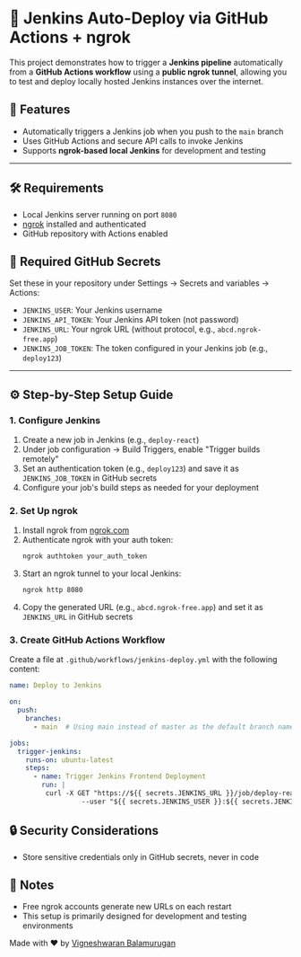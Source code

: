 # 🔄 Jenkins Auto-Deploy via GitHub Actions + ngrok

This project demonstrates how to trigger a **Jenkins pipeline** automatically from a **GitHub Actions workflow** using a **public ngrok tunnel**, allowing you to test and deploy locally hosted Jenkins instances over the internet.

## 🚀 Features

- Automatically triggers a Jenkins job when you push to the `main` branch
- Uses GitHub Actions and secure API calls to invoke Jenkins
- Supports **ngrok-based local Jenkins** for development and testing

---

## 🛠 Requirements

- Local Jenkins server running on port `8080`
- [ngrok](https://ngrok.com/) installed and authenticated
- GitHub repository with Actions enabled

## 🔐 Required GitHub Secrets

Set these in your repository under Settings → Secrets and variables → Actions:

- `JENKINS_USER`: Your Jenkins username
- `JENKINS_API_TOKEN`: Your Jenkins API token (not password)
- `JENKINS_URL`: Your ngrok URL (without protocol, e.g., `abcd.ngrok-free.app`)
- `JENKINS_JOB_TOKEN`: The token configured in your Jenkins job (e.g., `deploy123`)

---

## ⚙️ Step-by-Step Setup Guide

### 1. Configure Jenkins

1. Create a new job in Jenkins (e.g., `deploy-react`)
2. Under job configuration → Build Triggers, enable "Trigger builds remotely"
3. Set an authentication token (e.g., `deploy123`) and save it as `JENKINS_JOB_TOKEN` in GitHub secrets
4. Configure your job's build steps as needed for your deployment

### 2. Set Up ngrok

1. Install ngrok from [ngrok.com](https://ngrok.com/download)
2. Authenticate ngrok with your auth token:
   ```bash
   ngrok authtoken your_auth_token
   ```
3. Start an ngrok tunnel to your local Jenkins:
   ```bash
   ngrok http 8080
   ```
4. Copy the generated URL (e.g., `abcd.ngrok-free.app`) and set it as `JENKINS_URL` in GitHub secrets

### 3. Create GitHub Actions Workflow

Create a file at `.github/workflows/jenkins-deploy.yml` with the following content:

```yaml
name: Deploy to Jenkins

on:
  push:
    branches:
      - main  # Using main instead of master as the default branch name

jobs:
  trigger-jenkins:
    runs-on: ubuntu-latest
    steps:
      - name: Trigger Jenkins Frontend Deployment
        run: |
         curl -X GET "https://${{ secrets.JENKINS_URL }}/job/deploy-react/build?token=${{ secrets.JENKINS_JOB_TOKEN }}" \
                  --user "${{ secrets.JENKINS_USER }}:${{ secrets.JENKINS_API_TOKEN }}"
```

## 🔒 Security Considerations

- Store sensitive credentials only in GitHub secrets, never in code


## 📌 Notes

- Free ngrok accounts generate new URLs on each restart
- This setup is primarily designed for development and testing environments



Made with ❤️ by [Vigneshwaran Balamurugan](https://linkedin.com/in/vigneshwaran30)


